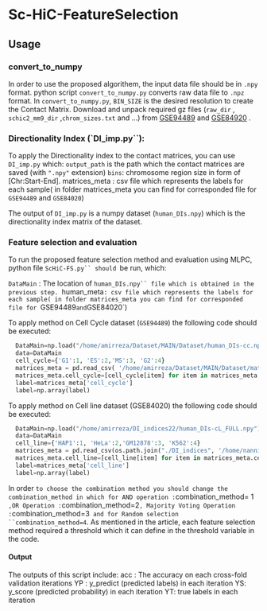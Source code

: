 
# Sc-HiC-FeatureSelection
## Usage
### convert_to_numpy
In order to use the proposed algorithem, the input data file should be in `.npy` format. python script  `convert_to_numpy.py` converts raw data file to `.npz` format.
In `convert_to_numpy.py`, `BIN_SIZE` is the desired resolution to create the Contact Matrix. Download and unpack required gz files (`raw_dir` , `schic2_mm9_dir`  ,`chrom_sizes.txt` and ...) from [GSE94489](https://www.ncbi.nlm.nih.gov/geo/query/acc.cgi?acc=GSE94489) and  [GSE84920](https://www.ncbi.nlm.nih.gov/geo/query/acc.cgi?acc=GSE84920) .


### Directionality Index (`DI_imp.py``):

To apply the Directionality index to the contact matrices, you can use `DI_imp.py` which:
`output_path` is the path which the contact matrices are saved (with `".npy"` extension)
`bins`: chromosome region size in form of [Chr:Start-End].
matrices_meta : csv file which represents the labels for each sample( in folder matrices_meta you can find for corresponded file for  `GSE94489` and `GSE84020`)

The output of `DI_imp.py` is a numpy dataset (`human_DIs.npy`) which is the directionality index matrix of the dataset.

### Feature selection and evaluation


To run the proposed feature selection method and evaluation using MLPC, python file  `ScHiC-FS.py`` should `be run, which:

`DataMain` : The location of `human_DIs.npy`` file which is obtained in the previous step.
`human_meta` : csv file which represents the labels for each sample( in folder matrices_meta you can find for corresponded file for  `GSE94489` and `GSE84020`)

To apply method on Cell Cycle dataset (`GSE94489`) the following code should be executed:
```python
  DataMain=np.load("/home/amirreza/Dataset/MAIN/Dataset/human_DIs-cc.npy")
  data=DataMain
  cell_cycle={'G1':1, 'ES':2,'MS':3, 'G2':4}
  matrices_meta = pd.read_csv( '/home/amirreza/Dataset/MAIN/Dataset/matrices_meta_cellcycle.tsv', sep="\t")
  matrices_meta.cell_cycle=[cell_cycle[item] for item in matrices_meta.cell_cycle]
  label=matrices_meta['cell_cycle']
  label=np.array(label)
  ```
To apply method on Cell line dataset (GSE84020) the following code should be executed:
```python
  DataMain=np.load("/home/amirreza/DI_indices22/human_DIs-cL_FULL.npy")
  data=DataMain
  cell_line={'HAP1':1, 'HeLa':2,'GM12878':3, 'K562':4}
  matrices_meta = pd.read_csv(os.path.join("./DI_indices", '/home/nanni/Projects/SingleCellHiC/DI_indices/matrices_meta.tsv'), sep="\t")
  matrices_meta.cell_line=[cell_line[item] for item in matrices_meta.cell_line]
  label=matrices_meta['cell_line']
  label=np.array(label)
  ```


In order `to choose the combination method you should change the combination_method in which for AND operation :`combination_method= 1` ,OR Operation :`combination_method=2`, Majority Voting Operation :`combination_method=3` and for Random selection ``combination_method=4`.
As mentioned in the article, each feature selection method required a threshold which it can define in the threshold variable in the code.

#### Output
The outputs of this script include:
acc : The accuracy on each cross-fold validation iterations
YP : y_predict (predicted labels) in each iteration
YS: y_score (predicted probability) in each iteration
YT: true labels in each iteration
